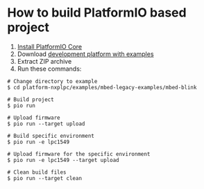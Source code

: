 How to build PlatformIO based project
=====================================

1. [Install PlatformIO Core](https://docs.platformio.org/page/core.html)
2. Download [development platform with examples](https://github.com/platformio/platform-nxplpc/archive/develop.zip)
3. Extract ZIP archive
4. Run these commands:

```shell
# Change directory to example
$ cd platform-nxplpc/examples/mbed-legacy-examples/mbed-blink

# Build project
$ pio run

# Upload firmware
$ pio run --target upload

# Build specific environment
$ pio run -e lpc1549

# Upload firmware for the specific environment
$ pio run -e lpc1549 --target upload

# Clean build files
$ pio run --target clean
```
